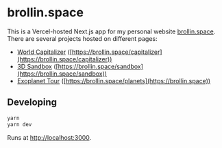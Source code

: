 # brollin.space

This is a Vercel-hosted Next.js app for my personal website [brollin.space](https://brollin.space/). There are several projects hosted on different pages:

- [World Capitalizer](modules/capitalizer) ([https://brollin.space/capitalizer](https://brollin.space/capitalizer))
- [3D Sandbox](modules/sandbox) ([https://brollin.space/sandbox](https://brollin.space/sandbox))
- [Exoplanet Tour](modules/planets) ([https://brollin.space/planets](https://brollin.space))

## Developing

```bash
yarn
yarn dev
```

Runs at [http://localhost:3000](http://localhost:3000).
